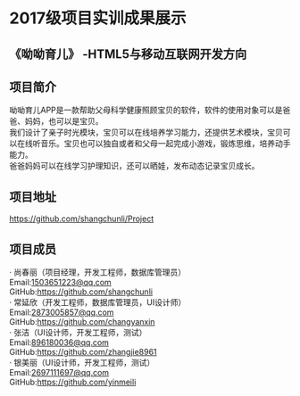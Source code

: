 2017级项目实训成果展示
===========
《呦呦育儿》 -HTML5与移动互联网开发方向
-------------------
项目简介<br>
-------
呦呦育儿APP是一款帮助父母科学健康照顾宝贝的软件，软件的使用对象可以是爸爸、妈妈，也可以是宝贝。<br>
我们设计了亲子时光模块，宝贝可以在线培养学习能力，还提供艺术模块，宝贝可以在线听音乐。宝贝也可以独自或者和父母一起完成小游戏，锻炼思维，培养动手能力。<br>
爸爸妈妈可以在线学习护理知识，还可以晒娃，发布动态记录宝贝成长。

项目地址
-----------------
https://github.com/shangchunli/Project

项目成员
----------------------
· 尚春丽（项目经理，开发工程师，数据库管理员）<br>
    Email:1503651223@qq.com <br>
    GitHub:https://github.com/shangchunli <br>
· 常延欣（开发工程师，数据库管理员，UI设计师）<br>
    Email:2873005857@qq.com <br>
    GitHub:https://github.com/changyanxin <br>
· 张洁（UI设计师，开发工程师，测试）<br>
    Email:896180036@qq.com <br>
    GitHub:https://github.com/zhangjie8961 <br>
· 银美丽（UI设计师，开发工程师，测试）<br>
    Email:2697111697@qq.com <br>
    GitHub:https://github.com/yinmeili <br>

